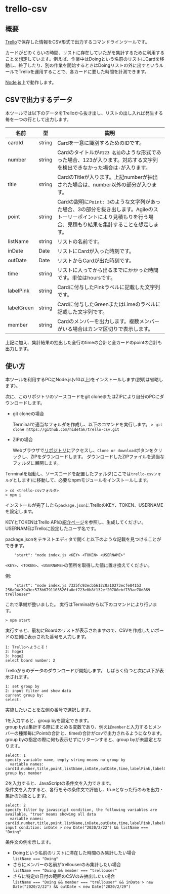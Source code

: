 # trello-csv

## 概要

[Trello](https://trello.com/)で保存した情報をCSV形式で出力するコマンドラインツールです。

カードがどのくらいの時間、リストに存在していたがを集計するために利用することを想定しています。例えば、作業中はDoingという名前のリストにCardを移動し、終了したり、別の作業を開始するときはDoingリストの外に出すというルールでTrelloを運用することで、各カードに要した時間を計測できます。

[Node.js](https://nodejs.org/)上で動作します。

## CSVで出力するデータ

本ツールでは以下のデータをTrelloから抜き出し、リストの出し入れば発生する毎を一つの行として出力します。

|名前|型|説明|
| --- | --- | --- |
|cardId|string|Cardを一意に識別するためのIDです。|
|number|string|Cardのタイトルが`#123 名前`のような形式であった場合、123が入ります。対応する文字列を検出できなかった場合は`-`が入ります。|
|title|string|CardのTitleが入ります。上記numberが抽出された場合は、number以外の部分が入ります。|
|point|string|Cardの説明に`Point: 3`のような文字列があった場合、3の部分を抜き出します。Agileのストーリーポイントにより見積もりを行う場合、見積もり結果を集計することを想定します。|
|listName|string|リストの名前です。|
|inDate|Date|リストにCardが入った時刻です。|
|outDate|Date|リストからCardが出た時刻です。|
|time|string|リストに入ってから出るまでにかかった時間です。単位はhoursです。|
|labelPink|string|Cardに付与したPinkラベルに記載した文字列です。|
|labelGreen|string|Cardに付与したGreenまたはLimeのラベルに記載した文字列です。|
|member|string|Cardのメンバーを出力します。複数メンバーがいる場合はカンマ区切りで表示します。|

上記に加え、集計結果の抽出した全行のtimeの合計と全カードのpointの合計も出力します。

## 使い方

本ツールを利用するPCにNode.js(v10以上)をインストールします(説明は省略します)。

次に、このリポジトリのソースコードをgit cloneまたはZIPにより自分のPCにダウンロードします。

* git cloneの場合

    Terminalで適当なフォルダを作成し、以下のコマンドを実行します。
    `> git clone https://github.com/hidetak/trello-csv.git`

* ZIPの場合

    Webブラウザで[リポジトリ](https://github.com/hidetak/trello-csv)にアクセスし、`Clone or download`ボタンをクリックし、ZIPをダウンロードします。
    ダウンロードしたZIPファイルを適当なフォルダに展開します。

Terminalを起動し、ソースコードを配置したフォルダ(ここでは`trello-csvフォルダ`とします)に移動して、必要なnpmモジュールをインストールします。

```
> cd <trello-csvフォルダ>
> npm i
```

インストールが完了したら`package.json`にTrelloのKEY、TOKEN、USERNAMEを設定します。

KEYとTOKENはTrello APIの[紹介ページ](https://developers.trello.com/docs/api-introduction)を参照し、生成してください。USERNAMEはTrelloに設定したユーザ名です。

package.jsonをテキストエディタで開くと以下のような記載を見つけることができます。

```
    "start": "node index.js <KEY> <TOKEN> <USERNAME>"
```
`<KEY>`、`<TOKEN>`、`<USERNAME>`の箇所を取得した値に置き換えてください。

例:
```
    "start": "node index.js 7325fc93ecb5612c0a10273ecfe84153 256a94c3943ec573b6791103526fa0ef723e0b8f132ef20780ebf733ae78d869 trellouser"
```

これで準備が整いました。
実行はTerminalから以下のコマンドにより行います。

```
> npm start
```

実行すると、最初にBoardのリストが表示されますので、CSVを作成したいボードの左側に表示された番号を入力します。

```
1: Trelloへようこそ！
2: hoge1
3: hoge2
select board number: 2
```
Trelloからのデータのダウンロードが開始します。
しばらく待つと次に以下が表示されます。

```
1: set group by
2: input filter and show data
current group by: 
select: 
```

実施したいことを左側の番号で選択します。

1を入力すると、group byを設定できます。  
group byは集計する際にまとめる変数であり、例えば`member`と入力するとメンバーの種類毎にPointの合計と、timeの合計がcsvで出力されるようになります。  
group byの指定の際に何も表示せずにリターンすると、group byが未設定となります。
```
select: 1
specify variable name, empty string means no group by
  variable names: cardId,number,title,point,listName,inDate,outDate,time,labelPink,labelGreen,member
group by: member
```

2を入力すると、JavaScriptの条件文を入力できます。  
条件文を入力すると、各行をその条件文で評価し、trueとなった行のみを出力・集計の対象とします。

```
select: 2
specify filter by javascript condition, the following variables are available, "true" means showing all data
  variable names: cardId,number,title,point,listName,inDate,outDate,time,labelPink,labelGreen,member
input condition: inDate > new Date("2020/2/22") && listName === "Doing"
```

条件文の例を示します。

* Doingという名前のリストに滞在した時間のみ集計したい場合  
    `listName === "Doing"`
* さらにメンバーの名前がtrellouserのみ集計したい場合  
    `listName === "Doing && member === "trellouser"`
* さらに特定の日付の範囲のCSVのみ抽出したい場合  
    `listName === "Doing && member === "trellouser" && inDate > new Date("2020/2/22") && outDate < new Date("2020/2/29")`
